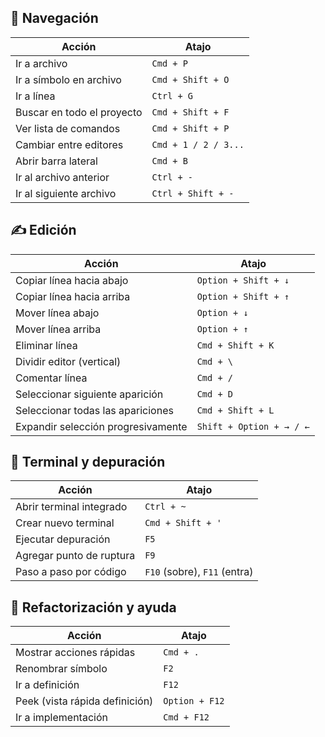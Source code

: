
## 🚀 Navegación
| Acción                             | Atajo                         |
|-----------------------------------|-------------------------------|
| Ir a archivo                      | `Cmd + P`                     |
| Ir a símbolo en archivo           | `Cmd + Shift + O`             |
| Ir a línea                        | `Ctrl + G`                    |
| Buscar en todo el proyecto        | `Cmd + Shift + F`             |
| Ver lista de comandos             | `Cmd + Shift + P`             |
| Cambiar entre editores            | `Cmd + 1 / 2 / 3...`          |
| Abrir barra lateral               | `Cmd + B`                     |
| Ir al archivo anterior            | `Ctrl + -`                    |
| Ir al siguiente archivo           | `Ctrl + Shift + -`            |

## ✍️ Edición
| Acción                             | Atajo                         |
|-----------------------------------|-------------------------------|
| Copiar línea hacia abajo          | `Option + Shift + ↓`          |
| Copiar línea hacia arriba         | `Option + Shift + ↑`          |
| Mover línea abajo                 | `Option + ↓`                  |
| Mover línea arriba                | `Option + ↑`                  |
| Eliminar línea                    | `Cmd + Shift + K`             |
| Dividir editor (vertical)         | `Cmd + \`                     |
| Comentar línea                    | `Cmd + /`                     |
| Seleccionar siguiente aparición   | `Cmd + D`                     |
| Seleccionar todas las apariciones| `Cmd + Shift + L`             |
| Expandir selección progresivamente| `Shift + Option + → / ←`      |

## 🧪 Terminal y depuración
| Acción                             | Atajo                         |
|-----------------------------------|-------------------------------|
| Abrir terminal integrado          | `Ctrl + ~`                    |
| Crear nuevo terminal              | `Cmd + Shift + '`             |
| Ejecutar depuración               | `F5`                          |
| Agregar punto de ruptura          | `F9`                          |
| Paso a paso por código            | `F10` (sobre), `F11` (entra)  |

## 🔧 Refactorización y ayuda
| Acción                             | Atajo                         |
|-----------------------------------|-------------------------------|
| Mostrar acciones rápidas          | `Cmd + .`                     |
| Renombrar símbolo                 | `F2`                          |
| Ir a definición                   | `F12`                         |
| Peek (vista rápida definición)    | `Option + F12`                |
| Ir a implementación               | `Cmd + F12`                   |
